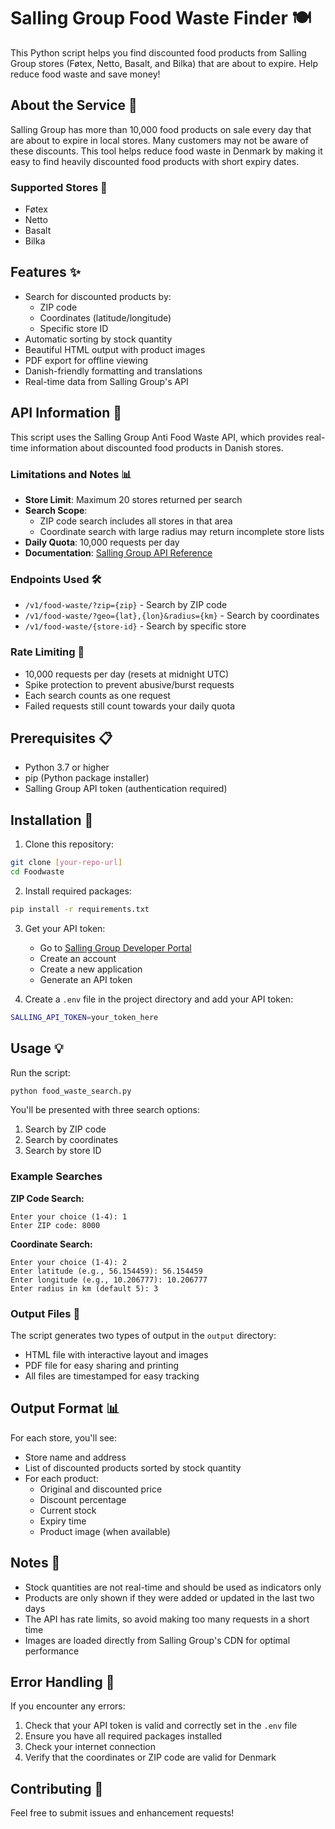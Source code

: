 # Salling Group Food Waste Finder 🍽️

This Python script helps you find discounted food products from Salling Group stores (Føtex, Netto, Basalt, and Bilka) that are about to expire. Help reduce food waste and save money!

## About the Service 🌱

Salling Group has more than 10,000 food products on sale every day that are about to expire in local stores. Many customers may not be aware of these discounts. This tool helps reduce food waste in Denmark by making it easy to find heavily discounted food products with short expiry dates.

### Supported Stores 🏪
- Føtex
- Netto
- Basalt
- Bilka

## Features ✨

- Search for discounted products by:
  - ZIP code
  - Coordinates (latitude/longitude)
  - Specific store ID
- Automatic sorting by stock quantity
- Beautiful HTML output with product images
- PDF export for offline viewing
- Danish-friendly formatting and translations
- Real-time data from Salling Group's API

## API Information 🔌

This script uses the Salling Group Anti Food Waste API, which provides real-time information about discounted food products in Danish stores.

### Limitations and Notes 📊
- **Store Limit**: Maximum 20 stores returned per search
- **Search Scope**: 
  - ZIP code search includes all stores in that area
  - Coordinate search with large radius may return incomplete store lists
- **Daily Quota**: 10,000 requests per day
- **Documentation**: [Salling Group API Reference](https://developer.sallinggroup.com/api-reference#apis-food-waste)

### Endpoints Used 🛠
- `/v1/food-waste/?zip={zip}` - Search by ZIP code
- `/v1/food-waste/?geo={lat},{lon}&radius={km}` - Search by coordinates
- `/v1/food-waste/{store-id}` - Search by specific store

### Rate Limiting 🚦
- 10,000 requests per day (resets at midnight UTC)
- Spike protection to prevent abusive/burst requests
- Each search counts as one request
- Failed requests still count towards your daily quota

## Prerequisites 📋

- Python 3.7 or higher
- pip (Python package installer)
- Salling Group API token (authentication required)

## Installation 🚀

1. Clone this repository:
```bash
git clone [your-repo-url]
cd Foodwaste
```

2. Install required packages:
```bash
pip install -r requirements.txt
```

3. Get your API token:
   - Go to [Salling Group Developer Portal](https://developer.sallinggroup.com/)
   - Create an account
   - Create a new application
   - Generate an API token

4. Create a `.env` file in the project directory and add your API token:
```bash
SALLING_API_TOKEN=your_token_here
```

## Usage 💡

Run the script:
```bash
python food_waste_search.py
```

You'll be presented with three search options:
1. Search by ZIP code
2. Search by coordinates
3. Search by store ID

### Example Searches

**ZIP Code Search:**
```
Enter your choice (1-4): 1
Enter ZIP code: 8000
```

**Coordinate Search:**
```
Enter your choice (1-4): 2
Enter latitude (e.g., 56.154459): 56.154459
Enter longitude (e.g., 10.206777): 10.206777
Enter radius in km (default 5): 3
```

### Output Files 📄

The script generates two types of output in the `output` directory:
- HTML file with interactive layout and images
- PDF file for easy sharing and printing
- All files are timestamped for easy tracking

## Output Format 📊

For each store, you'll see:
- Store name and address
- List of discounted products sorted by stock quantity
- For each product:
  - Original and discounted price
  - Discount percentage
  - Current stock
  - Expiry time
  - Product image (when available)

## Notes 📝

- Stock quantities are not real-time and should be used as indicators only
- Products are only shown if they were added or updated in the last two days
- The API has rate limits, so avoid making too many requests in a short time
- Images are loaded directly from Salling Group's CDN for optimal performance

## Error Handling 🔧

If you encounter any errors:
1. Check that your API token is valid and correctly set in the `.env` file
2. Ensure you have all required packages installed
3. Check your internet connection
4. Verify that the coordinates or ZIP code are valid for Denmark

## Contributing 🤝

Feel free to submit issues and enhancement requests!
